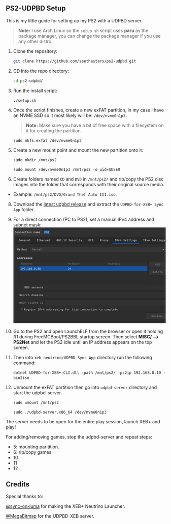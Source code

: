 <!-- Install Instructions -->
## PS2-UDPBD Setup

This is my little guide for setting up my PS2 with a UDPBD server.

> **Note:** I use Arch Linux so the `setup.sh` script uses **paru** as the package manager, you can change the package manager if you use any other distro.

1. Clone the repository:

    ```sh
    git clone https://github.com/seethastars/ps2-udpbd.git
    ```

2. CD into the repo directory:

    ```sh
    cd ps2-udpbd/
    ```
    
3. Run the install script:

    ```sh
    ./setup.sh
    ```

4. Once the script finishes, create a new exFAT partition, in my case i have an NVME SSD so it most likely will be: `/dev/nvme0n1p3.`

    > **Note:** Make sure you have a bit of free space with a filesystem on it for creating the partition.

    ```
    sudo mkfs.exfat /dev/nvme0n1p3
    ```

5. Create a new mount point and mount the new partition onto it:

    ```
    sudo mkdir /mnt/ps2
    ```
    ```
    sudo mount /dev/nvme0n1p3 /mnt/ps2 -o uid=$USER
    ```
6. Create folders named `CD` and `DVD` in `/mnt/ps2/` and rip/copy the PS2 disc images into the folder that corresponds with their original source media. 

- Example: `/mnt/ps2/DVD/Grand Thef Auto III.iso`.

8. Download the [latest udpbd release](https://github.com/sync-on-luma/xebplus-neutrino-loader-plugin/releases/) and extract the `UDPBD-for-XEB+ Sync App` folder.

9. For a direct connection (PC to PS2), set a manual IPv4 address and subnet mask:
![ip-settings](.assets/ip-settings.png)

10. Go to the PS2 and open LaunchELF from the browser or open it holding *R1* during FreeMCBoot/PS2BBL startup screen.
Then select **MISC/ --> PS2Net** and let the PS2 idle until an IP address appears on the top screen.

11. Then into `xeb_neutrino/UDPBD Sync App` directory run the following command:

    ```
    dotnet UDPBD-for-XEB+-CLI.dll -path /mnt/ps2/ -ps2ip 192.168.0.10 -bin2iso
    ```

12. Unmount the exFAT partition then go into `udpbd-server` directory and start the udpbd-server.
    
    ```
    sudo umount /mnt/ps2
    ```
    ```
    sudo ./udpbd-server.x86_64 /dev/nvme0n1p3
    ```

The server needs to be open for the entire play session, launch XEB+ and play!

For adding/removing games, stop the udpbd-server and repeat steps: 

- 5: mounting paritition.
- 6: rip/copy games.
- 10
- 11
- 12

## Credits

Special thanks to:

[@sync-on-luma](https://github.com/sync-on-luma/xebplus-neutrino-loader-plugin) for making the XEB+ Neutrino Launcher.

[@MegaBitmap](https://github.com/MegaBitmap/UDPBD-for-XEBP) for the UDPBD-XEB server.
